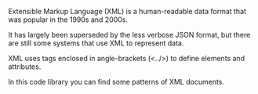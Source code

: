 Extensible Markup Language (XML) is a human-readable data format that was popular in the 1990s and 2000s.

It has largely been superseded by the less verbose JSON format, but there are still some systems that use XML to represent data.

XML uses tags enclosed in angle-brackets (<../>) to define elements and attributes.

In this code library you can find some patterns of XML documents.
